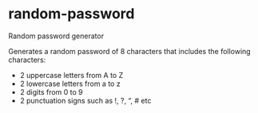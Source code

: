 # random-password
Random password generator

Generates a random password of 8 characters that includes the following characters:

- 2 uppercase letters from A to Z
- 2 lowercase letters from a to z
- 2 digits from 0 to 9
- 2 punctuation signs such as !, ?, “, # etc
